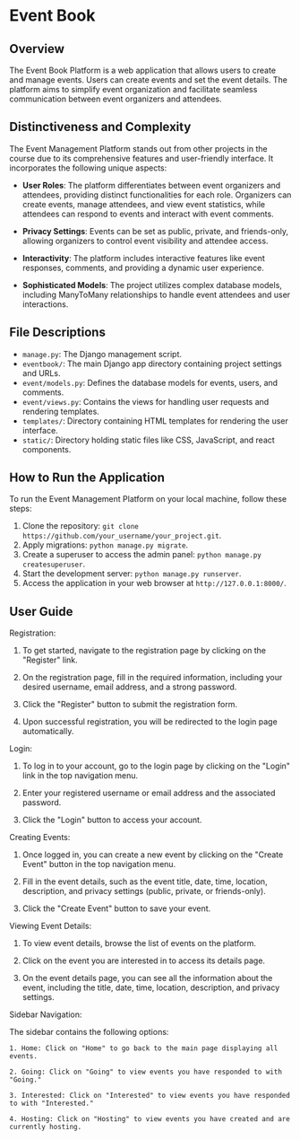 # Event Book

## Overview

The Event Book Platform is a web application that allows users to create and manage events. Users can create events and set the event details. The platform aims to simplify event organization and facilitate seamless communication between event organizers and attendees.

## Distinctiveness and Complexity

The Event Management Platform stands out from other projects in the course due to its comprehensive features and user-friendly interface. It incorporates the following unique aspects:

- **User Roles**: The platform differentiates between event organizers and attendees, providing distinct functionalities for each role. Organizers can create events, manage attendees, and view event statistics, while attendees can respond to events and interact with event comments.

- **Privacy Settings**: Events can be set as public, private, and friends-only, allowing organizers to control event visibility and attendee access.

- **Interactivity**: The platform includes interactive features like event responses, comments, and providing a dynamic user experience.

- **Sophisticated Models**: The project utilizes complex database models, including ManyToMany relationships to handle event attendees and user interactions.

## File Descriptions

- `manage.py`: The Django management script.
- `eventbook/`: The main Django app directory containing project settings and URLs.
- `event/models.py`: Defines the database models for events, users, and comments.
- `event/views.py`: Contains the views for handling user requests and rendering templates.
- `templates/`: Directory containing HTML templates for rendering the user interface.
- `static/`: Directory holding static files like CSS, JavaScript, and react components.

## How to Run the Application

To run the Event Management Platform on your local machine, follow these steps:

1. Clone the repository: `git clone https://github.com/your_username/your_project.git`.
2. Apply migrations: `python manage.py migrate`.
3. Create a superuser to access the admin panel: `python manage.py createsuperuser`.
4. Start the development server: `python manage.py runserver`.
5. Access the application in your web browser at `http://127.0.0.1:8000/`.

## User Guide

Registration:

1. To get started, navigate to the registration page by clicking on the "Register" link.

2. On the registration page, fill in the required information, including your desired username, email address, and a strong password.

3. Click the "Register" button to submit the registration form.

4. Upon successful registration, you will be redirected to the login page automatically.

Login:

1. To log in to your account, go to the login page by clicking on the "Login" link in the top navigation menu.

2. Enter your registered username or email address and the associated password.

3. Click the "Login" button to access your account.


Creating Events:

1. Once logged in, you can create a new event by clicking on the "Create Event" button in the top navigation menu.

2. Fill in the event details, such as the event title, date, time, location, description, and privacy settings (public, private, or friends-only).

3. Click the "Create Event" button to save your event.

Viewing Event Details:

1. To view event details, browse the list of events on the platform.

2. Click on the event you are interested in to access its details page.

3. On the event details page, you can see all the information about the event, including the title, date, time, location, description, and privacy settings.

Sidebar Navigation:

The sidebar contains the following options:

    1. Home: Click on "Home" to go back to the main page displaying all events.

    2. Going: Click on "Going" to view events you have responded to with "Going."

    3. Interested: Click on "Interested" to view events you have responded to with "Interested."
    
    4. Hosting: Click on "Hosting" to view events you have created and are currently hosting.

